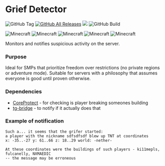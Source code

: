 # Grief Detector 

![GitHub Tag](https://img.shields.io/github/v/tag/fulcanelly/GriefDetector)
<a href="https://github.com/fulcanelly/mctg-bridge/releases/"><img src="https://img.shields.io/github/downloads/fulcanelly/GriefDetector/total.svg" alt="GitHub All Releases"/></a>
<img src="https://img.shields.io/github/stars/fulcanelly/GriefDetector"/>
![GitHub Build](https://img.shields.io/github/actions/workflow/status/fulcanelly/GriefDetector/main.yml?branch=master)


<a><img src="https://img.shields.io/badge/MC-1.17.*-brightgreen.svg" alt="Minecraft"/></a>
<img src="https://img.shields.io/badge/MC-1.18.*-brightgreen.svg" alt="Minecraft"/>
<img src="https://img.shields.io/badge/MC-1.19.*-brightgreen.svg" alt="Minecraft"/>
<img src="https://img.shields.io/badge/MC-1.20.*-brightgreen.svg" alt="Minecraft"/>
<img src="https://img.shields.io/badge/MC-1.21.*-brightgreen.svg" alt="Minecraft"/>


Monitors and notifies suspicious activity on the server.

### Purpose

Ideal for SMPs that prioritize freedom over restrictions (no private regions or adventure mode). 
Suitable for servers with a philosophy that assumes everyone is good until proven otherwise.

### Dependencies 

- [CoreProtect](https://github.com/PlayPro/CoreProtect) - for checking is player breaking someones building
- [tg-bridge](https://github.com/fulcanelly/mctg-bridge) - to notify if it actually does that

### Example of notification

```
Such a... it seems that the grifer started:
a player with the nickname sdfsdfsdf blew up TNT at coordinates
x: -35..-27 y: 61..66 z: 18..29 world: -nether-

At these coordinates were the buildings of such players - ki11mepls, fulcanelly, NXMAEDIC
-- the message may be erroneous
```  
